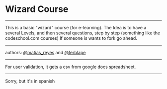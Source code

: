 # Wizard Course

***

This is a basic "wizard" course (for e-learning).
The Idea is to have a several Levels, and then several questions, step by step (something like the codeschool.com courses)
If someone is wants to fork go ahead.

***

authors: [@matias_reyes](http://twitter.com/#!/matias_reyes) and [@ferblape](http://twitter.com/#!/ferblape)


***

For user validation, it gets a csv from google docs spreadsheet.
***

Sorry, but it's in spanish
